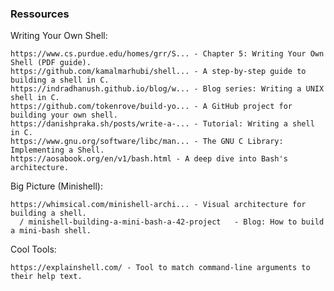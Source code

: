 <h3> Ressources </h3>

Writing Your Own Shell:

    https://www.cs.purdue.edu/homes/grr/S... - Chapter 5: Writing Your Own Shell (PDF guide).
    https://github.com/kamalmarhubi/shell... - A step-by-step guide to building a shell in C.
    https://indradhanush.github.io/blog/w... - Blog series: Writing a UNIX shell in C.
    https://github.com/tokenrove/build-yo... - A GitHub project for building your own shell.
    https://danishpraka.sh/posts/write-a-... - Tutorial: Writing a shell in C.
    https://www.gnu.org/software/libc/man... - The GNU C Library: Implementing a Shell.
    https://aosabook.org/en/v1/bash.html - A deep dive into Bash's architecture.

Big Picture (Minishell):

    https://whimsical.com/minishell-archi... - Visual architecture for building a shell.
      / minishell-building-a-mini-bash-a-42-project   - Blog: How to build a mini-bash shell.

Cool Tools:

    https://explainshell.com/ - Tool to match command-line arguments to their help text.